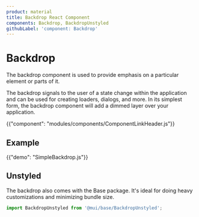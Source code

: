 ```yaml
---
product: material
title: Backdrop React Component
components: Backdrop, BackdropUnstyled
githubLabel: 'component: Backdrop'
---
```


# Backdrop

<p class="description">The backdrop component is used to provide emphasis on a particular element or parts of it.</p>

The backdrop signals to the user of a state change within the application and can be used for creating loaders, dialogs, and more.
In its simplest form, the backdrop component will add a dimmed layer over your application.

{{"component": "modules/components/ComponentLinkHeader.js"}}

## Example

{{"demo": "SimpleBackdrop.js"}}

## Unstyled

The backdrop also comes with the Base package.
It's ideal for doing heavy customizations and minimizing bundle size.

```js
import BackdropUnstyled from '@mui/base/BackdropUnstyled';
```
